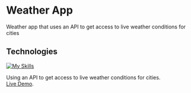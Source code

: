 # Weather App

Weather app that uses an API to get access to live weather conditions for cities <br>

## Technologies 
[![My Skills](https://skillicons.dev/icons?i=html,css,github,vscode,bootstrap,javascript)](https://skillicons.dev)

Using an API to get access to live weather conditions for cities. <br>
[Live Demo](https://codepen.io/LAWBowie/pen/Jjmagga).
